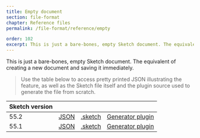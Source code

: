 ```yaml
---
title: Empty document
section: file-format
chapter: Reference files
permalink: /file-format/reference/empty

order: 102
excerpt: This is just a bare-bones, empty Sketch document. The equivalent of creating a new document and saving it immediately.
---
```


This is just a bare-bones, empty Sketch document. The equivalent of creating a new document and saving it immediately.

> Use the table below to access pretty printed JSON illustrating the feature, as well as the Sketch file itself and the plugin source used to generate the file from scratch.

| Sketch version |                                                                                                    |                                                                                                              |                                                                                                                                           |
| -------------- | -------------------------------------------------------------------------------------------------- | ------------------------------------------------------------------------------------------------------------ | ----------------------------------------------------------------------------------------------------------------------------------------- |
| 55.2           | [JSON](https://github.com/BohemianCoding/SketchAPI/tree/develop/reference-files/55.2/empty/output) | [.sketch](https://github.com/BohemianCoding/SketchAPI/tree/develop/reference-files/55.2/empty/output.sketch) | [Generator plugin](https://github.com/BohemianCoding/SketchAPI/tree/develop/reference-files/plugin.sketchplugin/Contents/Sketch/empty.js) |
| 55.1           | [JSON](https://github.com/BohemianCoding/SketchAPI/tree/develop/reference-files/55.1/empty/output) | [.sketch](https://github.com/BohemianCoding/SketchAPI/tree/develop/reference-files/55.1/empty/output.sketch) | [Generator plugin](https://github.com/BohemianCoding/SketchAPI/tree/develop/reference-files/plugin.sketchplugin/Contents/Sketch/empty.js) |

